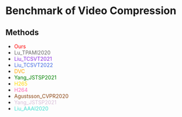 # Benchmark of Video Compression


## Methods
- <font color="red">Ours</font>
- <font color="dimgrey">Lu_TPAMI2020</font> 
- <font color="blueviolet">Liu_TCSVT2021</font> 
- <font color="royalblue">Liu_TCSVT2022</font> 
- <font color="orange">DVC</font> 
- <font color="green">Yang_JSTSP2021</font> 
- <font color="gold">H265</font>
- <font color="hotpink">H264</font> 
- <font color="saddlebrown">Agustsson_CVPR2020</font>
- <font color="thistle">Yang_JSTSP2021</font>
- <font color="turquoise">Liu_AAAI2020</font>



